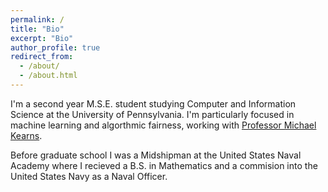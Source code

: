 ```yaml
---
permalink: /
title: "Bio"
excerpt: "Bio"
author_profile: true
redirect_from: 
  - /about/
  - /about.html
---
```


I'm a second year M.S.E. student studying Computer and Information Science at the University of Pennsylvania. I'm particularly focused in machine learning and algorthmic fairness, working with [Professor Michael Kearns](https://www.cis.upenn.edu/~mkearns/).

Before graduate school I was a Midshipman at the United States Naval Academy where I recieved a B.S. in Mathematics and a commision into the United States Navy as a Naval Officer.

<!-- A data-driven personal website
====== -->
